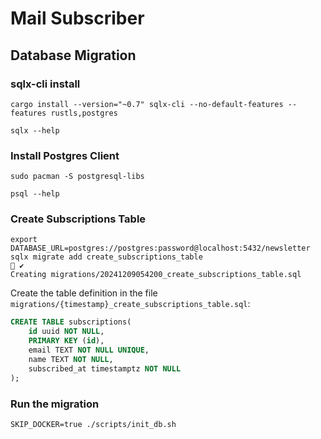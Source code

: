 # Mail Subscriber

## Database Migration

### sqlx-cli install

```shell
cargo install --version="~0.7" sqlx-cli --no-default-features --features rustls,postgres
```

```shell
sqlx --help
```

### Install Postgres Client

```shell
sudo pacman -S postgresql-libs
```

```shell
psql --help
```

### Create Subscriptions Table

```shell
export DATABASE_URL=postgres://postgres:password@localhost:5432/newsletter
sqlx migrate add create_subscriptions_table                                                                                                                                                  ✔ 
Creating migrations/20241209054200_create_subscriptions_table.sql
```

Create the table definition in the file `migrations/{timestamp}_create_subscriptions_table.sql`:

```sql
CREATE TABLE subscriptions(
    id uuid NOT NULL,
    PRIMARY KEY (id),
    email TEXT NOT NULL UNIQUE,
    name TEXT NOT NULL,
    subscribed_at timestamptz NOT NULL
);
```

### Run the migration

```shell
SKIP_DOCKER=true ./scripts/init_db.sh
```